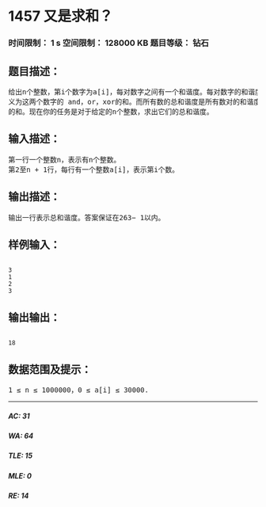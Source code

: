 # 1457 又是求和？   
### 时间限制： 1 s     空间限制： 128000 KB     题目等级： 钻石  
## 题目描述：  

<pre>
给出n个整数，第i个数字为a[i]，每对数字之间有一个和谐度。每对数字的和谐度定  
义为这两个数字的 and，or，xor的和。而所有数的总和谐度是所有数对的和谐度  
的和。现在你的任务是对于给定的n个整数，求出它们的总和谐度。
</pre>
  
  
## 输入描述：  

<pre>
第一行一个整数n，表示有n个整数。  
第2至n + 1行，每行有一个整数a[i]，表示第i个数。
</pre>
  
  
## 输出描述：  

<pre>
输出一行表示总和谐度。答案保证在263− 1以内。
</pre>
  
  
## 样例输入：  

<pre><code>
3  
1  
2  
3
</code></pre>
  
  
## 输出输出：  

<pre><code>
18
</code></pre>
  
  
## 数据范围及提示：  

<pre>
1 ≤ n ≤ 1000000，0 ≤ a[i] ≤ 30000.
</pre>
  
  
***  

##### AC: 31  
##### WA: 64  
##### TLE: 15  
##### MLE: 0  
##### RE: 14  
